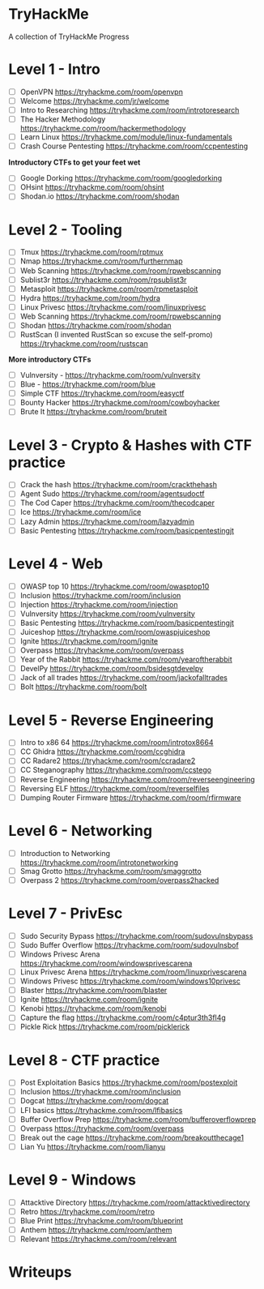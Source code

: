 # TryHackMe
A collection of TryHackMe Progress

# Level 1 - Intro
- [ ] OpenVPN https://tryhackme.com/room/openvpn
- [ ] Welcome https://tryhackme.com/jr/welcome
- [ ] Intro to Researching https://tryhackme.com/room/introtoresearch
- [ ] The Hacker Methodology https://tryhackme.com/room/hackermethodology
- [ ] Learn Linux https://tryhackme.com/module/linux-fundamentals
- [ ] Crash Course Pentesting https://tryhackme.com/room/ccpentesting

**Introductory CTFs to get your feet wet**

- [ ] Google Dorking https://tryhackme.com/room/googledorking
- [ ] OHsint https://tryhackme.com/room/ohsint
- [ ] Shodan.io https://tryhackme.com/room/shodan

# Level 2 - Tooling
- [ ] Tmux https://tryhackme.com/room/rptmux
- [ ] Nmap https://tryhackme.com/room/furthernmap
- [ ] Web Scanning https://tryhackme.com/room/rpwebscanning
- [ ] Sublist3r https://tryhackme.com/room/rpsublist3r
- [ ] Metasploit https://tryhackme.com/room/rpmetasploit
- [ ] Hydra https://tryhackme.com/room/hydra
- [ ] Linux Privesc https://tryhackme.com/room/linuxprivesc
- [ ] Web Scanning https://tryhackme.com/room/rpwebscanning
- [ ] Shodan https://tryhackme.com/room/shodan
- [ ] RustScan (I invented RustScan so excuse the self-promo) https://tryhackme.com/room/rustscan

**More introductory CTFs**
- [ ] Vulnversity - https://tryhackme.com/room/vulnversity
- [ ] Blue - https://tryhackme.com/room/blue
- [ ] Simple CTF https://tryhackme.com/room/easyctf
- [ ] Bounty Hacker https://tryhackme.com/room/cowboyhacker
- [ ] Brute It https://tryhackme.com/room/bruteit

# Level 3 - Crypto & Hashes with CTF practice
- [ ] Crack the hash https://tryhackme.com/room/crackthehash
- [ ] Agent Sudo https://tryhackme.com/room/agentsudoctf
- [ ] The Cod Caper https://tryhackme.com/room/thecodcaper
- [ ] Ice https://tryhackme.com/room/ice
- [ ] Lazy Admin https://tryhackme.com/room/lazyadmin
- [ ] Basic Pentesting https://tryhackme.com/room/basicpentestingjt

# Level 4 - Web
- [ ] OWASP top 10 https://tryhackme.com/room/owasptop10
- [ ] Inclusion https://tryhackme.com/room/inclusion
- [ ] Injection https://tryhackme.com/room/injection
- [ ] Vulnversity https://tryhackme.com/room/vulnversity
- [ ] Basic Pentesting https://tryhackme.com/room/basicpentestingjt
- [ ] Juiceshop https://tryhackme.com/room/owaspjuiceshop
- [ ] Ignite https://tryhackme.com/room/ignite
- [ ] Overpass https://tryhackme.com/room/overpass
- [ ] Year of the Rabbit https://tryhackme.com/room/yearoftherabbit
- [ ] DevelPy https://tryhackme.com/room/bsidesgtdevelpy
- [ ] Jack of all trades https://tryhackme.com/room/jackofalltrades
- [ ] Bolt https://tryhackme.com/room/bolt

# Level 5 - Reverse Engineering
- [ ] Intro to x86 64 https://tryhackme.com/room/introtox8664
- [ ] CC Ghidra https://tryhackme.com/room/ccghidra
- [ ] CC Radare2 https://tryhackme.com/room/ccradare2
- [ ] CC Steganography https://tryhackme.com/room/ccstego
- [ ] Reverse Engineering https://tryhackme.com/room/reverseengineering
- [ ] Reversing ELF https://tryhackme.com/room/reverselfiles
- [ ] Dumping Router Firmware https://tryhackme.com/room/rfirmware

# Level 6 - Networking
- [ ] Introduction to Networking https://tryhackme.com/room/introtonetworking
- [ ] Smag Grotto https://tryhackme.com/room/smaggrotto
- [ ] Overpass 2 https://tryhackme.com/room/overpass2hacked

# Level 7 - PrivEsc
- [ ] Sudo Security Bypass https://tryhackme.com/room/sudovulnsbypass
- [ ] Sudo Buffer Overflow https://tryhackme.com/room/sudovulnsbof
- [ ] Windows Privesc Arena https://tryhackme.com/room/windowsprivescarena
- [ ] Linux Privesc Arena https://tryhackme.com/room/linuxprivescarena
- [ ] Windows Privesc https://tryhackme.com/room/windows10privesc
- [ ] Blaster https://tryhackme.com/room/blaster
- [ ] Ignite https://tryhackme.com/room/ignite
- [ ] Kenobi https://tryhackme.com/room/kenobi
- [ ] Capture the flag https://tryhackme.com/room/c4ptur3th3fl4g
- [ ] Pickle Rick https://tryhackme.com/room/picklerick

# Level 8 - CTF practice
- [ ] Post Exploitation Basics https://tryhackme.com/room/postexploit
- [ ] Inclusion https://tryhackme.com/room/inclusion
- [ ] Dogcat https://tryhackme.com/room/dogcat
- [ ] LFI basics https://tryhackme.com/room/lfibasics
- [ ] Buffer Overflow Prep https://tryhackme.com/room/bufferoverflowprep
- [ ] Overpass https://tryhackme.com/room/overpass
- [ ] Break out the cage https://tryhackme.com/room/breakoutthecage1
- [ ] Lian Yu https://tryhackme.com/room/lianyu

# Level 9 - Windows
- [ ] Attacktive Directory https://tryhackme.com/room/attacktivedirectory
- [ ] Retro https://tryhackme.com/room/retro
- [ ] Blue Print https://tryhackme.com/room/blueprint
- [ ] Anthem https://tryhackme.com/room/anthem
- [ ] Relevant https://tryhackme.com/room/relevant

# Writeups
